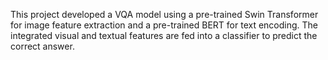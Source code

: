 This project developed a VQA model using a pre-trained Swin Transformer for image feature extraction and a pre-trained BERT for text encoding. 
The integrated visual and textual features are fed into a classifier to predict the correct answer.
